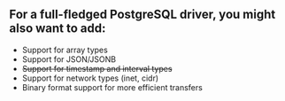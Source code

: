 ## For a full-fledged PostgreSQL driver, you might also want to add:

- Support for array types
- Support for JSON/JSONB
- ~~Support for timestamp and interval types~~
- Support for network types (inet, cidr)
- Binary format support for more efficient transfers
